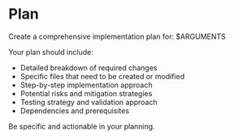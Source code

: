 # Plan

Create a comprehensive implementation plan for: $ARGUMENTS

Your plan should include:
- Detailed breakdown of required changes
- Specific files that need to be created or modified
- Step-by-step implementation approach
- Potential risks and mitigation strategies
- Testing strategy and validation approach
- Dependencies and prerequisites

Be specific and actionable in your planning.